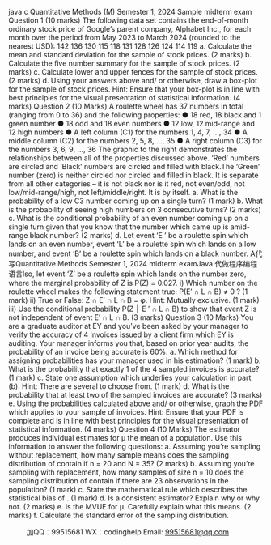 java c
Quantitative Methods (M) 
Semester   1, 2024 
Sample midterm   exam 
Question 1 (10 marks) The   following   data   set   contains   the   end-of-month   ordinary   stock   price   of   Google’s   parent   company,   Alphabet   Inc.,   for   each   month   over   the   period   from   May   2023   to   March   2024   (rounded   to   the   nearest   USD):
142 
136 
130 
115 
118 
131 
128 
126 
124 
114 
119 
a.       Calculate the mean and standard   deviation   for the   sample   of   stock prices.   (2 marks)
b.       Calculate the five number summary for the sample of   stock prices.   (2   marks)
c.       Calculate lower and upper fences   for the   sample   of   stock prices.   (2 marks)
d.       Using   your   answers   above   and/   or   otherwise,   draw   a box-plot   for the   sample   of stock prices. Hint: Ensure that your box-plot is in line with best principles for the visual presentation of statistical information. (4 marks)
Question 2 (10 Marks) 
A roulette wheel has   37 numbers   in total   (ranging   from   0   to   36)   and the following properties:
●          18 red, 18 black and 1 green number 
●          18 odd and 18 even numbers 
●          12 low, 12 mid-range and 12 high numbers 
●          A left column (C1) for the numbers 1, 4, 7, …, 34 
●          A middle column (C2) for the numbers 2, 5, 8, …, 35 
● A right column (C3) for the numbers 3, 6, 9, …, 36
The   graphic   to   the   right   demonstrates   the   relationships   between all   of   the   properties   discussed   above.
‘Red’   numbers   are   circled   and   ‘Black’   numbers   are   circled   and   filled with black.The   ‘Green’   number   (zero)   is   neither   circled   nor   circled   and   filled   in black.   It   is   separate   from   all   other   categories –   it   is not   black   nor   is   it   red,   not   even/odd,   not   low/mid-range/high,   not   left/middle/right. It   is   by   itself.
a.       What is the probability of   a low C3 number coming up   on   a   single turn?   (1   mark)
b.       What is the probability of   seeing high numbers on 3 consecutive turns?   (2 marks)
c.       What   is   the   conditional   probability   of an   even   number   coming   up   on   a   single   turn   given   that   you   know   that   the   number   which   came   up   is   amid-range   black   number? (2 marks)
d.       Let   event ‘E   ’   be   a roulette   spin which   lands   on   an   even   number,   event   ‘L’   be   a   roulette   spin   which   lands   on   a   low   number,   and   event   ‘B’   be   a   roulette   spin   which   lands   on   a   black   number.   A代 写Quantitative Methods Semester 1, 2024 midterm examJava
代做程序编程语言lso,   let   event ‘Z’ be   a   roulette   spin   which   lands   on   the   number   zero,   where   the   marginal   probability   of   Z   is P(Z) =   0.027. 
i)                         Which number on the roulette wheel makes   the   following   statement   true: P(E′   ∩ L   ∩ B)   ≠   0   ?   (1 mark)
ii)                      True or False:   Z   ∩   E′   ∩   L   ∩   B   =   φ. Hint: Mutually exclusive. (1   mark)
iii)                   Use the   conditional probability   P(Z      │   E   ′   ∩   L   ∩   B)   to   show   that   event   Z   is   not   independent   of   event E′   ∩ L   ∩ B.   (3   marks)
Question 3 (10 Marks) You   are   a   graduate   auditor   at   EY   and   you’ve   been   asked   by   your   manager   to   verify   the   accuracy   of 4   invoices   issued   by   a   client   firm   which   EY   is   auditing.   Your   manager   informs   you   that,   based   on   prior   year   audits, the   probability   of   an   invoice   being   accurate   is   60%.
a.       Which method for assigning probabilities has your manager used in his   estimation?   (1 mark)
b.       What is the probability that exactly   1 of   the 4 sampled invoices   is   accurate?   (1 mark)
c.       State one assumption which underlies your   calculation   in part   (b). Hint: There are several to choose from. (1 mark)
d.       What is the probability that at least two of   the sampled invoices   are   accurate?   (3   marks)
e.       Using   the   probabilities   calculated   above   and/   or   otherwise,    graph   the   PDF   which   applies   to   your sample   of   invoices. Hint: Ensure that your PDF is complete and is in line with best principles for the visual presentation of statistical information. (4 marks)
Question 4 (10 Marks) 
The   estimator  produces   individual   estimates  for   μ the   mean   of a   population.   Use   this   information to answer the following questions:
a.       Assuming you’re sampling without replacement, how many sample means does the sampling distribution of  contain if   n = 20 and N = 35?   (2   marks)
b.       Assuming   you’re   sampling with   replacement,   how   many   samples   of size   n   = 10   does   the   sampling distribution   of  contain   if   there   are   23 observations   in   the   population? (1 mark)
c.       State the mathematical rule which describes the   statistical bias   of .   (1 mark)
d.       Is  a consistent estimator? Explain why or   why not. (2 marks)
e.  is the MVUE for μ. Carefully explain what this means.   (2   marks)
f.         Calculate the standard error of   the  sampling distribution.





         
加QQ：99515681  WX：codinghelp  Email: 99515681@qq.com
